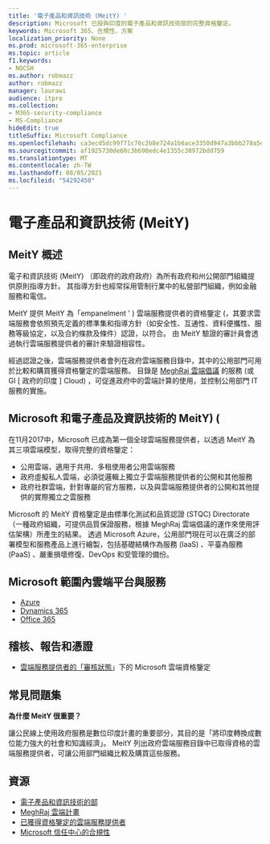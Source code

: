 ```yaml
---
title: '電子產品和資訊技術 (MeitY) '
description: Microsoft 已授與印度的電子產品和資訊技術部的完整資格鑒定。
keywords: Microsoft 365、合規性、方案
localization_priority: None
ms.prod: microsoft-365-enterprise
ms.topic: article
f1.keywords:
- NOCSH
ms.author: robmazz
author: robmazz
manager: laurawi
audience: itpro
ms.collection:
- M365-security-compliance
- MS-Compliance
hideEdit: true
titleSuffix: Microsoft Compliance
ms.openlocfilehash: ca3ecd5dc99f71c76c2b8e724a1b6ace3350d947a3bbb278a5ec6ab00c13fe7d
ms.sourcegitcommit: af1925730de60c3b698edc4e1355c38972bdd759
ms.translationtype: MT
ms.contentlocale: zh-TW
ms.lasthandoff: 08/05/2021
ms.locfileid: "54292450"
---
```

# <a name="ministry-of-electronics-and-information-technology-meity"></a>電子產品和資訊技術 (MeitY) 

## <a name="meity-overview"></a>MeitY 概述

電子和資訊技術 (MeitY) （即政府的政府政府）為所有政府和州公開部門組織提供原則指導方針。 其指導方針也經常採用管制行業中的私營部門組織，例如金融服務和電信。

MeitY 提供 MeitY 為「empanelment ' ) 雲端服務提供者的資格鑒定 (，其要求雲端服務會依照預先定義的標準集和指導方針（如安全性、互通性、資料便攜性、服務等級協定，以及合約條款及條件）認證，以符合。 由 MeitY 驗證的審計員會透過執行雲端服務提供者的審計來驗證相容性。

經過認證之後，雲端服務提供者會列在政府雲端服務目錄中，其中的公用部門可用於比較和購買獲得資格鑒定的雲端服務。 目錄是 [MeghRaj 雲端倡議](https://meity.gov.in/content/gi-cloud-meghraj) 的服務 (或 GI \[ 政府的印度 \] Cloud) ，可促進政府中的雲端計算的使用，並控制公用部門 IT 服務的實施。

## <a name="microsoft-and-ministry-of-electronics-and-information-technology-meity"></a>Microsoft 和電子產品及資訊技術的 MeitY)  (

在11月2017中，Microsoft 已成為第一個全球雲端服務提供者，以透過 MeitY 為其三項雲端模型，取得完整的資格鑒定：

- 公用雲端，適用于共用、多租使用者公用雲端服務
- 政府虛擬私人雲端，必須從邏輯上獨立于雲端服務提供者的公開和其他服務
- 政府社群雲端，針對專屬的官方服務，以及與雲端服務提供者的公開和其他提供的實際獨立之雲服務

Microsoft 的 MeitY 資格鑒定是由標準化測試和品質認證 (STQC) Directorate （一種政府組織，可提供品質保證服務，根據 MeghRaj 雲端倡議的運作來使用評估架構）所產生的結果。 透過 Microsoft Azure，公用部門現在可以在廣泛的部署模型和服務產品上進行繪製，包括基礎結構作為服務 (IaaS) 、平臺為服務 (PaaS) 、嚴重損壞修復、DevOps 和受管理的備份。

## <a name="microsoft-in-scope-cloud-platforms--services"></a>Microsoft 範圍內雲端平台與服務

- [Azure](https://aka.ms/AzureCompliance)
- [Dynamics 365](https://aka.ms/d365-compliance-list)
- [Office 365](https://aka.ms/Office365ComplianceOfferings)

## <a name="audits-reports-and-certificates"></a>稽核、報告和憑證

- [雲端服務提供者的「審核狀態](https://meity.gov.in/content/gi-cloud-meghraj)」下的 Microsoft 雲端資格鑒定

## <a name="frequently-asked-questions"></a>常見問題集

**為什麼 MeitY 很重要？**

讓公民線上使用政府服務是數位印度計畫的重要部分，其目的是「將印度轉換成數位能力強大的社會和知識經濟」。 MeitY 列出政府雲端服務目錄中已取得資格的雲端服務提供者，可讓公用部門組織比較及購買這些服務。

## <a name="resources"></a>資源

- [電子產品和資訊技術的部](https://meity.gov.in/)
- [MeghRaj 雲端計畫](https://meity.gov.in/content/gi-cloud-meghraj)
- [已獲得資格鑒定的雲端服務提供者](https://meity.gov.in/content/gi-cloud-meghraj)
- [Microsoft 信任中心的合規性](https://www.microsoft.com/trust-center/compliance/compliance-overview)
